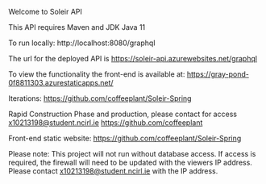 Welcome to Soleir API

This API requires Maven and JDK Java 11

To run locally: 
http://localhost:8080/graphql

The url for the deployed API is
https://soleir-api.azurewebsites.net/graphql

To view the functionality the front-end is available at:
https://gray-pond-0f8811303.azurestaticapps.net/

Iterations:
https://github.com/coffeeplant/Soleir-Spring

Rapid Construction Phase and production, please contact for access
x10213198@student.ncirl.ie
https://github.com/coffeeplant

Front-end static website:
https://github.com/coffeeplant/Soleir-Spring

Please note: This project will not run without database access. If access
is required, the firewall will need to be updated with the viewers IP address. 
Please contact x10213198@student.ncirl.ie with the IP address.


